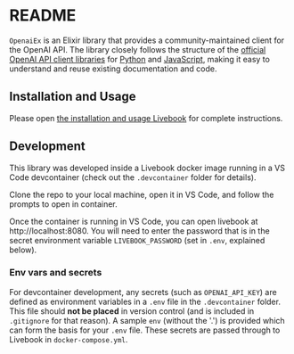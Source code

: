 # README

`OpenaiEx` is an Elixir library that provides a community-maintained client for the OpenAI API. The library closely follows the structure of the [official OpenAI API client libraries](https://platform.openai.com/docs/api-reference) for [Python](https://github.com/openai/openai-python) and [JavaScript](https://github.com/openai/openai-node), making it easy to understand and reuse existing documentation and code.

## Installation and Usage

Please open [the installation and usage Livebook](./notebooks/readme.livemd) for complete instructions.

## Development

This library was developed inside a Livebook docker image running in a VS Code devcontainer (check out the `.devcontainer` folder for details).

Clone the repo to your local machine, open it in VS Code, and follow the prompts to open in container.

Once the container is running in VS Code, you can open livebook at http://localhost:8080. You will need to enter the password that is in the secret environment variable `LIVEBOOK_PASSWORD` (set in `.env`, explained below).

### Env vars and secrets

For devcontainer development, any secrets (such as `OPENAI_API_KEY`) are defined as environment variables in a `.env` file in the `.devcontainer` folder. This file should **not be placed** in version control (and is included in `.gitignore` for that reason). A sample `env` (without the '.') is provided which can form the basis for your `.env` file. These secrets are passed through to Livebook in `docker-compose.yml`.